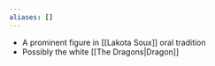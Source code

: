 ```yaml
---
aliases: []
---
```

- A prominent figure in [[Lakota Soux]] oral tradition
- Possibly the white [[The Dragons|Dragon]]